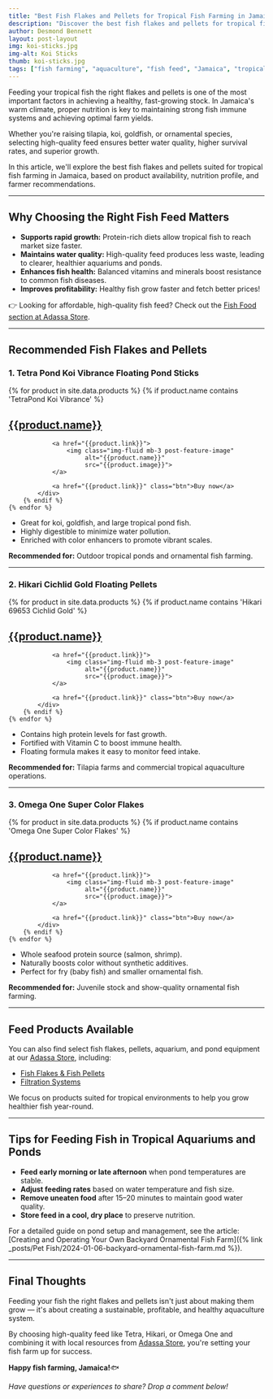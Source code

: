 ```yaml
---
title: "Best Fish Flakes and Pellets for Tropical Fish Farming in Jamaica"
description: "Discover the best fish flakes and pellets for tropical fish farming in Jamaica. Learn how to choose quality fish feed to boost fish health and growth rates."
author: Desmond Bennett
layout: post-layout
img: koi-sticks.jpg
img-alt: Koi Sticks
thumb: koi-sticks.jpg
tags: ["fish farming", "aquaculture", "fish feed", "Jamaica", "tropical fish", "best fish food", "aquarium and pond management"]
---
```


Feeding your tropical fish the right flakes and pellets is one of the most important 
factors in achieving a healthy, fast-growing stock. In Jamaica's warm climate, proper 
nutrition is key to maintaining strong fish immune systems and achieving optimal farm yields.

Whether you're raising tilapia, koi, goldfish, or ornamental species, selecting 
high-quality feed ensures better water quality, higher survival rates, and superior growth.

In this article, we'll explore the best fish flakes and pellets suited for tropical 
fish farming in Jamaica, based on product availability, nutrition profile, and farmer 
recommendations.

<!--more-->

---

## Why Choosing the Right Fish Feed Matters

- **Supports rapid growth:** Protein-rich diets allow tropical fish to reach market size faster.
- **Maintains water quality:** High-quality feed produces less waste, leading to clearer, healthier aquariums and ponds.
- **Enhances fish health:** Balanced vitamins and minerals boost resistance to common fish diseases.
- **Improves profitability:** Healthy fish grow faster and fetch better prices!

👉 Looking for affordable, high-quality fish feed? Check out the [Fish Food section at Adassa Store](/sections/fish-food).

---

## Recommended Fish Flakes and Pellets

### 1. **Tetra Pond Koi Vibrance Floating Pond Sticks**

<div class="products">
    {% for product in site.data.products %}   
        {% if product.name contains 'TetraPond Koi Vibrance' %}
            <div class="centred">
                <h2 class="title">
                    <a href="{{product.link}}">{{product.name}}</a>
                </h2>

                <a href="{{product.link}}">
                    <img class="img-fluid mb-3 post-feature-image" 
                         alt="{{product.name}}"
                         src="{{product.image}}">
                </a>

                <a href="{{product.link}}" class="btn">Buy now</a>
            </div>
        {% endif %}   
    {% endfor %}                
</div>

- Great for koi, goldfish, and large tropical pond fish.
- Highly digestible to minimize water pollution.
- Enriched with color enhancers to promote vibrant scales.

**Recommended for:** Outdoor tropical ponds and ornamental fish farming.

---

### 2. **Hikari Cichlid Gold Floating Pellets**

<div class="products">
    {% for product in site.data.products %}   
        {% if product.name contains 'Hikari 69653 Cichlid Gold' %}
            <div class="centred">
                <h2 class="title">
                    <a href="{{product.link}}">{{product.name}}</a>
                </h2>

                <a href="{{product.link}}">
                    <img class="img-fluid mb-3 post-feature-image" 
                         alt="{{product.name}}"
                         src="{{product.image}}">
                </a>

                <a href="{{product.link}}" class="btn">Buy now</a>
            </div>
        {% endif %}   
    {% endfor %}                
</div>

- Contains high protein levels for fast growth.
- Fortified with Vitamin C to boost immune health.
- Floating formula makes it easy to monitor feed intake.

**Recommended for:** Tilapia farms and commercial tropical aquaculture operations.

---

### 3. **Omega One Super Color Flakes**

<div class="products">
    {% for product in site.data.products %}   
        {% if product.name contains 'Omega One Super Color Flakes' %}
            <div class="centred">
                <h2 class="title">
                    <a href="{{product.link}}">{{product.name}}</a>
                </h2>

                <a href="{{product.link}}">
                    <img class="img-fluid mb-3 post-feature-image" 
                         alt="{{product.name}}"
                         src="{{product.image}}">
                </a>

                <a href="{{product.link}}" class="btn">Buy now</a>
            </div>
        {% endif %}   
    {% endfor %}                
</div>

- Whole seafood protein source (salmon, shrimp).
- Naturally boosts color without synthetic additives.
- Perfect for fry (baby fish) and smaller ornamental fish.

**Recommended for:** Juvenile stock and show-quality ornamental fish farming.

---

## Feed Products Available

You can also find select fish flakes, pellets, aquarium, and pond equipment at our 
[Adassa Store](/sections), including:

- [Fish Flakes & Fish Pellets](/sections/fish-food)
- [Filtration Systems](/sections/filtration)

We focus on products suited for tropical environments to help you grow 
healthier fish year-round.

---

## Tips for Feeding Fish in Tropical Aquariums and Ponds

- **Feed early morning or late afternoon** when pond temperatures are stable.
- **Adjust feeding rates** based on water temperature and fish size.
- **Remove uneaten food** after 15–20 minutes to maintain good water quality.
- **Store feed in a cool, dry place** to preserve nutrition.

For a detailed guide on pond setup and management, see the article: 
[Creating and Operating Your Own Backyard Ornamental Fish Farm]({% link _posts/Pet Fish/2024-01-06-backyard-ornamental-fish-farm.md %}).

---

## Final Thoughts

Feeding your fish the right flakes and pellets isn't just about making them grow 
— it's about creating a sustainable, profitable, and healthy aquaculture system.

By choosing high-quality feed like Tetra, Hikari, or Omega One and combining it 
with local resources from [Adassa Store](/), you're setting your fish farm up for success.

**Happy fish farming, Jamaica!**🐟

*Have questions or experiences to share? Drop a comment below!*